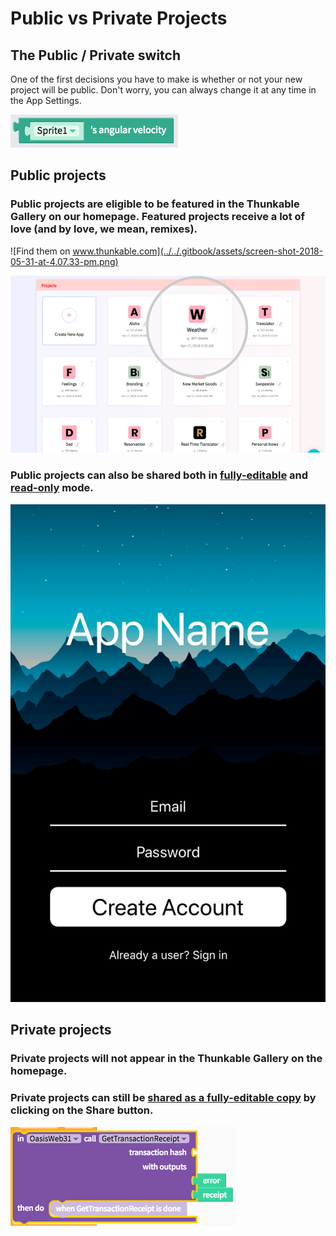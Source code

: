 # Public vs Private Projects

## The Public / Private switch

One of the first decisions you have to make is whether or not your new project will be public.  Don't worry, you can always change it at any time in the App Settings.

![](../../.gitbook/assets/image%20%284%29.png)

## Public projects

### Public projects are eligible to be featured in the Thunkable Gallery on our homepage. Featured projects receive a lot of love \(and by love, we mean, remixes\).

![Find them on www.thunkable.com](../../.gitbook/assets/screen-shot-2018-05-31-at-4.07.33-pm.png)

![You can track remixes on your project list page](../../.gitbook/assets/image%20%287%29.png)

### **Public projects can also be shared both in** [**fully-editable**](../share.md#share-a-fully-editable-copy-of-your-app-project) **and** [**read-only**](../share.md#share-a-read-only-version-of-your-app-project) **mode.**

![](../../.gitbook/assets/image%20%285%29.png)

## Private projects

### **Private projects will not appear in the Thunkable Gallery on the homepage.** 

### **Private projects can still be** [**shared as a fully-editable copy**](../share.md#share-a-fully-editable-copy-of-your-app-project) **by clicking on the Share button.**

![](../../.gitbook/assets/image%20%282%29.png)

###  

